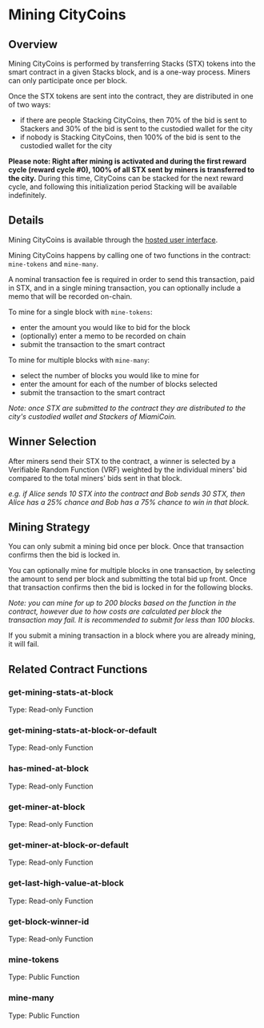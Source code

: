 # Mining CityCoins

## Overview

Mining CityCoins is performed by transferring Stacks \(STX\) tokens into the smart contract in a given Stacks block, and is a one-way process. Miners can only participate once per block.

Once the STX tokens are sent into the contract, they are distributed in one of two ways:

* if there are people Stacking CityCoins, then 70% of the bid is sent to Stackers and 30% of the bid is sent to the custodied wallet for the city
* if nobody is Stacking CityCoins, then 100% of the bid is sent to the custodied wallet for the city

‍**Please note: Right after mining is activated and during the first reward cycle \(reward cycle \#0\), 100% of all STX sent by miners is transferred to the city.** During this time, CityCoins can be stacked for the next reward cycle, and following this initialization period Stacking will be available indefinitely.

## Details

Mining CityCoins is available through the [hosted user interface](https://minemiamicoin.com).

Mining CityCoins happens by calling one of two functions in the contract: `mine-tokens` and `mine-many`.

A nominal transaction fee is required in order to send this transaction, paid in STX, and in a single mining transaction, you can optionally include a memo that will be recorded on-chain.

To mine for a single block with `mine-tokens`:

* enter the amount you would like to bid for the block
* \(optionally\) enter a memo to be recorded on chain
* submit the transaction to the smart contract

To mine for multiple blocks  with `mine-many`:

* select the number of blocks you would like to mine for
* enter the amount for each of the number of blocks selected
* submit the transaction to the smart contract

_Note: once STX are submitted to the contract they are distributed to the city's custodied wallet and Stackers of MiamiCoin._

## **Winner Selection**

After miners send their STX to the contract, a winner is selected by a Verifiable Random Function \(VRF\) weighted by the individual miners' bid compared to the total miners' bids sent in that block.  
  
_e.g. if Alice sends 10 STX into the contract and Bob sends 30 STX, then Alice has a 25% chance and Bob has a 75% chance to win in that block._

## **Mining Strategy**

You can only submit a mining bid once per block. Once that transaction confirms then the bid is locked in.

You can optionally mine for multiple blocks in one transaction, by selecting the amount to send per block and submitting the total bid up front. Once that transaction confirms then the bid is locked in for the following blocks.

_Note: you can mine for up to 200 blocks based on the function in the contract, however due to how costs are calculated per block the transaction may fail. It is recommended to submit for less than 100 blocks._

If you submit a mining transaction in a block where you are already mining, it will fail.

## Related Contract Functions

### get-mining-stats-at-block

Type: Read-only Function

### get-mining-stats-at-block-or-default

Type: Read-only Function

### has-mined-at-block

Type: Read-only Function

### get-miner-at-block

Type: Read-only Function

### get-miner-at-block-or-default

Type: Read-only Function

### get-last-high-value-at-block

Type: Read-only Function

### get-block-winner-id

Type: Read-only Function

### mine-tokens

Type: Public Function

### mine-many

Type: Public Function



